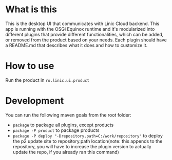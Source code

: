 # What is this

This is the desktop UI that communicates with Linic Cloud backend. This app is running with the OSGi Equinox runtime and it's modularized into different plugins that provide different functionalities, which can be added, or removed from the product based on your needs. Each plugin should have a README.md that describes what it does and how to customize it.

# How to use

Run the product in `ro.linic.ui.product`

# Development

You can run the following maven goals from the root folder:

- `package` to package all plugins, except products
- `package -P product` to package products
- `package -P deploy "-Drepository.path=C:/work/repository"` to deploy the p2 update site to repository.path location(note: this appends to the repository, you will have to increase the plugin version to actually update the repo, if you already ran this command)